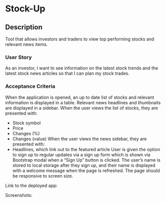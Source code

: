 # Stock-Up

## Description

Tool that allows investors and traders to view top performing stocks and relevant news items.

### User Story
As an investor, I want to see information on the latest stock trends and the latest stock news articles so that I can plan my stock trades.


### Acceptance Criteria
When the application is opened, an up to date list of stocks and relevant information is displayed in a table.
Relevant news headlines and thumbnails are displayed in a sidebar.
When the user views the list of stocks, they are presented with:
* Stock symbol
* Price
* Changes (%)
* Changes (value)
When the user views the news sidebar, they are presented with:
* Headlines, which link out to the featured article
User is given the option to sign up to regular updates via a sign up form which is shown via Bootstrap modal when a “Sign Up” button is clicked.
The user’s name is stored to local storage after they sign up, and their name is displayed with a welcome message when the page is refreshed.
The page should be responsive to screen size.

Link to the deployed app:

Screenshots: 
